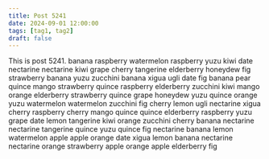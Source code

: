 ```yaml
---
title: Post 5241
date: 2024-09-01 12:00:00
tags: [tag1, tag2]
draft: false
---
```

This is post 5241.
banana
raspberry
watermelon
raspberry
yuzu
kiwi
date
nectarine
nectarine
kiwi
grape
cherry
tangerine
elderberry
honeydew
fig
strawberry
banana
yuzu
zucchini
banana
xigua
ugli
date
fig
banana
pear
quince
mango
strawberry
quince
raspberry
elderberry
zucchini
kiwi
mango
orange
elderberry
strawberry
quince
grape
honeydew
yuzu
quince
orange
yuzu
watermelon
watermelon
zucchini
fig
cherry
lemon
ugli
nectarine
xigua
cherry
raspberry
cherry
mango
quince
quince
elderberry
raspberry
yuzu
grape
date
lemon
tangerine
kiwi
orange
zucchini
cherry
banana
nectarine
nectarine
tangerine
quince
yuzu
quince
fig
nectarine
banana
lemon
watermelon
apple
apple
orange
date
xigua
lemon
banana
nectarine
nectarine
orange
strawberry
apple
orange
apple
elderberry
fig

